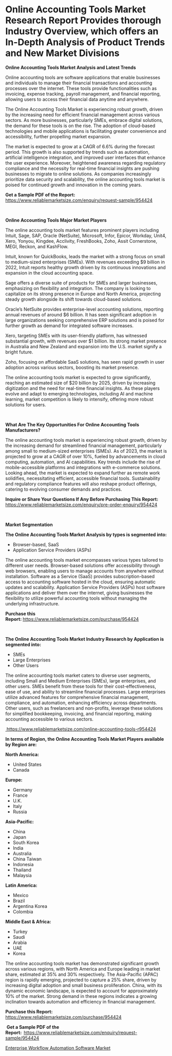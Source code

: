 <p><h1>Online Accounting Tools Market Research Report Provides thorough Industry Overview, which offers an In-Depth Analysis of Product Trends and New Market Divisions</h1></p><p><strong>Online Accounting Tools Market Analysis and Latest Trends</strong></p>
<p><p>Online accounting tools are software applications that enable businesses and individuals to manage their financial transactions and accounting processes over the internet. These tools provide functionalities such as invoicing, expense tracking, payroll management, and financial reporting, allowing users to access their financial data anytime and anywhere.</p><p>The Online Accounting Tools Market is experiencing robust growth, driven by the increasing need for efficient financial management across various sectors. As more businesses, particularly SMEs, embrace digital solutions, the demand for these tools is on the rise. The adoption of cloud-based technologies and mobile applications is facilitating greater convenience and accessibility, further propelling market expansion.</p><p>The market is expected to grow at a CAGR of 6.6% during the forecast period. This growth is also supported by trends such as automation, artificial intelligence integration, and improved user interfaces that enhance the user experience. Moreover, heightened awareness regarding regulatory compliance and the necessity for real-time financial insights are pushing businesses to migrate to online solutions. As companies increasingly prioritize data security and scalability, the online accounting tools market is poised for continued growth and innovation in the coming years.</p></p>
<p><strong>Get a Sample PDF of the Report:&nbsp;</strong> <a href="https://www.reliablemarketsize.com/enquiry/request-sample/954424?utm_campaign=2744&utm_medium=2&utm_source=Github&utm_content=ia&utm_term=07032025&utm_id=online-accounting-tools">https://www.reliablemarketsize.com/enquiry/request-sample/954424</a></p>
<p>&nbsp;</p>
<p><strong>Online Accounting Tools Major Market Players</strong></p>
<p><p>The online accounting tools market features prominent players including Intuit, Sage, SAP, Oracle (NetSuite), Microsoft, Infor, Epicor, Workday, Unit4, Xero, Yonyou, Kingdee, Acclivity, FreshBooks, Zoho, Assit Cornerstone, MEGI, Reckon, and KashFlow. </p><p>Intuit, known for QuickBooks, leads the market with a strong focus on small to medium-sized enterprises (SMEs). With revenues exceeding $9 billion in 2022, Intuit reports healthy growth driven by its continuous innovations and expansion in the cloud accounting space. </p><p>Sage offers a diverse suite of products for SMEs and larger businesses, emphasizing on flexibility and integration. The company is looking to capitalize on its strong presence in Europe and North America, projecting steady growth alongside its shift towards cloud-based solutions.</p><p>Oracle’s NetSuite provides enterprise-level accounting solutions, reporting annual revenues of around $6 billion. It has seen significant adoption in large organizations seeking comprehensive ERP solutions and is poised for further growth as demand for integrated software increases.</p><p>Xero, targeting SMEs with its user-friendly platform, has witnessed substantial growth, with revenues over $1 billion. Its strong market presence in Australia and New Zealand and expansion into the U.S. market signify a bright future.</p><p>Zoho, focusing on affordable SaaS solutions, has seen rapid growth in user adoption across various sectors, boosting its market presence. </p><p>The online accounting tools market is expected to grow significantly, reaching an estimated size of $20 billion by 2025, driven by increasing digitization and the need for real-time financial insights. As these players evolve and adapt to emerging technologies, including AI and machine learning, market competition is likely to intensify, offering more robust solutions for users.</p></p>
<p>&nbsp;</p>
<p><strong>What Are The Key Opportunities For Online Accounting Tools Manufacturers?</strong></p>
<p><p>The online accounting tools market is experiencing robust growth, driven by the increasing demand for streamlined financial management, particularly among small to medium-sized enterprises (SMEs). As of 2023, the market is projected to grow at a CAGR of over 10%, fueled by advancements in cloud computing, automation, and AI capabilities. Key trends include the rise of mobile-accessible platforms and integrations with e-commerce solutions. Looking ahead, the market is expected to expand further as remote work solidifies, necessitating efficient, accessible financial tools. Sustainability and regulatory compliance features will also reshape product offerings, catering to evolving consumer demands and practices.</p></p>
<p><strong>Inquire or Share Your Questions If Any Before Purchasing This Report:</strong> <a href="https://www.reliablemarketsize.com/enquiry/pre-order-enquiry/954424?utm_campaign=2744&utm_medium=2&utm_source=Github&utm_content=ia&utm_term=07032025&utm_id=online-accounting-tools">https://www.reliablemarketsize.com/enquiry/pre-order-enquiry/954424</a></p>
<p>&nbsp;</p>
<p><strong>Market Segmentation</strong></p>
<p><strong>The Online Accounting Tools Market Analysis by types is segmented into:</strong></p>
<p><ul><li>Browser-based, SaaS</li><li>Application Service Providers (ASPs)</li></ul></p>
<p><p>The online accounting tools market encompasses various types tailored to different user needs. Browser-based solutions offer accessibility through web browsers, enabling users to manage accounts from anywhere without installation. Software as a Service (SaaS) provides subscription-based access to accounting software hosted in the cloud, ensuring automatic updates and scalability. Application Service Providers (ASPs) host software applications and deliver them over the internet, giving businesses the flexibility to utilize powerful accounting tools without managing the underlying infrastructure.</p></p>
<p><strong>Purchase this Report:&nbsp;</strong><a href="https://www.reliablemarketsize.com/purchase/954424?utm_campaign=2744&utm_medium=2&utm_source=Github&utm_content=ia&utm_term=07032025&utm_id=online-accounting-tools">https://www.reliablemarketsize.com/purchase/954424</a></p>
<p>&nbsp;</p>
<p><strong>The Online Accounting Tools Market Industry Research by Application is segmented into:</strong></p>
<p><ul><li>SMEs</li><li>Large Enterprises</li><li>Other Users</li></ul></p>
<p><p>The online accounting tools market caters to diverse user segments, including Small and Medium Enterprises (SMEs), large enterprises, and other users. SMEs benefit from these tools for their cost-effectiveness, ease of use, and ability to streamline financial processes. Large enterprises utilize advanced features for comprehensive financial management, compliance, and automation, enhancing efficiency across departments. Other users, such as freelancers and non-profits, leverage these solutions for simplified bookkeeping, invoicing, and financial reporting, making accounting accessible to various sectors.</p></p>
<p><a href="https://www.reliablemarketsize.com/online-accounting-tools-r954424?utm_campaign=2744&utm_medium=2&utm_source=Github&utm_content=ia&utm_term=07032025&utm_id=online-accounting-tools">&nbsp;https://www.reliablemarketsize.com/online-accounting-tools-r954424</a></p>
<p><strong>In terms of Region, the Online Accounting Tools Market Players available by Region are:</strong></p>
<p>
    <p> <strong> North America: </strong>
        <ul>
            <li>United States</li>
            <li>Canada</li>
        </ul>
        </p> 
    <p> <strong> Europe: </strong>
        <ul>
            <li>Germany</li>
            <li>France</li>
            <li>U.K.</li>
            <li>Italy</li>
            <li>Russia</li>
        </ul>
        </p> 
    <p> <strong> Asia-Pacific: </strong>
        <ul>
            <li>China</li>
            <li>Japan</li>
            <li>South Korea</li>
            <li>India</li>
            <li>Australia</li>
            <li>China Taiwan</li>
            <li>Indonesia</li>
            <li>Thailand</li>
            <li>Malaysia</li>
        </ul>
        </p> 
    <p> <strong> Latin America: </strong>
        <ul>
            <li>Mexico</li>
            <li>Brazil</li>
            <li>Argentina Korea</li>
            <li>Colombia</li>
        </ul>
        </p> 
    <p> <strong> Middle East & Africa: </strong>
        <ul>
            <li>Turkey</li>
            <li>Saudi</li>
            <li>Arabia</li>
            <li>UAE</li>
            <li>Korea</li>
        </ul>
    </p>
    </p>
<p><p>The online accounting tools market has demonstrated significant growth across various regions, with North America and Europe leading in market share, estimated at 35% and 30% respectively. The Asia-Pacific (APAC) region is rapidly emerging, projected to capture a 25% share, driven by increasing digital adoption and small business proliferation. China, with its dynamic economic landscape, is expected to account for approximately 10% of the market. Strong demand in these regions indicates a growing inclination towards automation and efficiency in financial management.</p></p>
<p><strong>Purchase this Report: </strong><a href="https://www.reliablemarketsize.com/purchase/954424?utm_campaign=2744&utm_medium=2&utm_source=Github&utm_content=ia&utm_term=07032025&utm_id=online-accounting-tools">https://www.reliablemarketsize.com/purchase/954424</a></p>
<p>&nbsp;<strong>Get a Sample PDF of the Report:&nbsp;&nbsp;</strong><a href="https://www.reliablemarketsize.com/enquiry/request-sample/954424?utm_campaign=2744&utm_medium=2&utm_source=Github&utm_content=ia&utm_term=07032025&utm_id=online-accounting-tools">https://www.reliablemarketsize.com/enquiry/request-sample/954424</a></p>
<p><strong></strong></p>
<p><p><a href="https://github.com/oliveroste6/Market-Research-Report-List-1/blob/main/enterprise-workflow-automation-software-market.md?utm_campaign=2744&utm_medium=2&utm_source=Github&utm_content=ia&utm_term=07032025&utm_id=online-accounting-tools">Enterprise Workflow Automation Software Market</a></p></p>